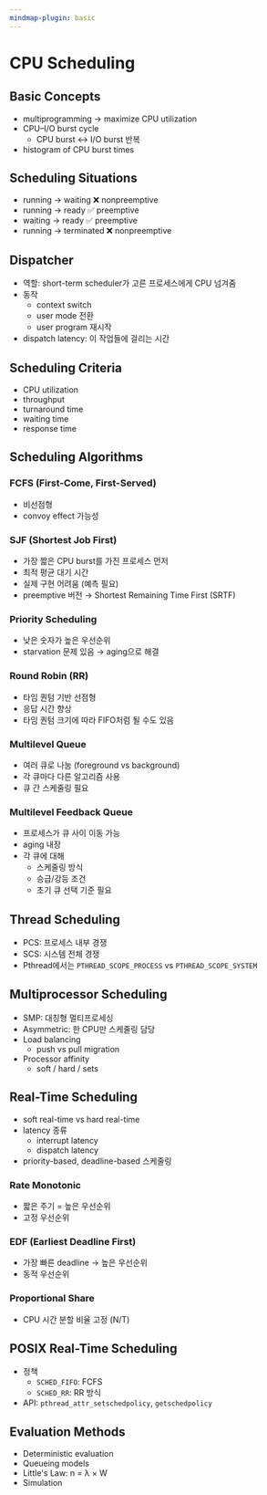 ```yaml
---
mindmap-plugin: basic
---
```


# CPU Scheduling

## Basic Concepts
- multiprogramming → maximize CPU utilization
- CPU–I/O burst cycle
  - CPU burst ↔ I/O burst 반복
- histogram of CPU burst times

## Scheduling Situations
- running → waiting ❌ nonpreemptive
- running → ready ✅ preemptive
- waiting → ready ✅ preemptive
- running → terminated ❌ nonpreemptive

## Dispatcher
- 역할: short-term scheduler가 고른 프로세스에게 CPU 넘겨줌
- 동작
  - context switch
  - user mode 전환
  - user program 재시작
- dispatch latency: 이 작업들에 걸리는 시간

## Scheduling Criteria
- CPU utilization
- throughput
- turnaround time
- waiting time
- response time

## Scheduling Algorithms

### FCFS (First-Come, First-Served)
- 비선점형
- convoy effect 가능성

### SJF (Shortest Job First)
- 가장 짧은 CPU burst를 가진 프로세스 먼저
- 최적 평균 대기 시간
- 실제 구현 어려움 (예측 필요)
- preemptive 버전 → Shortest Remaining Time First (SRTF)

### Priority Scheduling
- 낮은 숫자가 높은 우선순위
- starvation 문제 있음 → aging으로 해결

### Round Robin (RR)
- 타임 퀀텀 기반 선점형
- 응답 시간 향상
- 타임 퀀텀 크기에 따라 FIFO처럼 될 수도 있음

### Multilevel Queue
- 여러 큐로 나눔 (foreground vs background)
- 각 큐마다 다른 알고리즘 사용
- 큐 간 스케줄링 필요

### Multilevel Feedback Queue
- 프로세스가 큐 사이 이동 가능
- aging 내장
- 각 큐에 대해
  - 스케줄링 방식
  - 승급/강등 조건
  - 초기 큐 선택 기준 필요

## Thread Scheduling
- PCS: 프로세스 내부 경쟁
- SCS: 시스템 전체 경쟁
- Pthread에서는 `PTHREAD_SCOPE_PROCESS` vs `PTHREAD_SCOPE_SYSTEM`

## Multiprocessor Scheduling
- SMP: 대칭형 멀티프로세싱
- Asymmetric: 한 CPU만 스케줄링 담당
- Load balancing
  - push vs pull migration
- Processor affinity
  - soft / hard / sets

## Real-Time Scheduling
- soft real-time vs hard real-time
- latency 종류
  - interrupt latency
  - dispatch latency
- priority-based, deadline-based 스케줄링

### Rate Monotonic
- 짧은 주기 = 높은 우선순위
- 고정 우선순위

### EDF (Earliest Deadline First)
- 가장 빠른 deadline → 높은 우선순위
- 동적 우선순위

### Proportional Share
- CPU 시간 분할 비율 고정 (N/T)

## POSIX Real-Time Scheduling
- 정책
  - `SCHED_FIFO`: FCFS
  - `SCHED_RR`: RR 방식
- API: `pthread_attr_setschedpolicy`, `getschedpolicy`

## Evaluation Methods
- Deterministic evaluation
- Queueing models
- Little's Law: n = λ × W
- Simulation